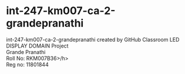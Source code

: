 # int-247-km007-ca-2-grandepranathi
int-247-km007-ca-2-grandepranathi created by GitHub Classroom
<h>LED DISPLAY DOMAIN Project</h><br>
<h> Grande Pranathi</h><br>
<h> Roll No: RKM007B36>/h><br>
<h> Reg no: 11801844</h><br>
